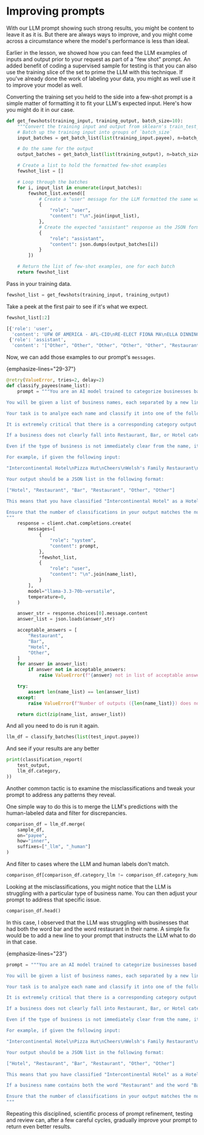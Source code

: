 # Improving prompts

With our LLM prompt showing such strong results, you might be content to leave it as it is. But there are always ways to improve, and you might come across a circumstance where the model's performance is less than ideal.

Earlier in the lesson, we showed how you can feed the LLM examples of inputs and output prior to your request as part of a "few shot" prompt. An added benefit of coding a supervised sample for testing is that you can also use the training slice of the set to prime the LLM with this technique. If you've already done the work of labeling your data, you might as well use it to improve your model as well.

Converting the training set you held to the side into a few-shot prompt is a simple matter of formatting it to fit your LLM's expected input. Here's how you might do it in our case.

```python
def get_fewshots(training_input, training_output, batch_size=10):
    """Convert the training input and output from sklearn's train_test_split into a few-shot prompt"""
    # Batch up the training input into groups of `batch_size`
    input_batches = get_batch_list(list(training_input.payee), n=batch_size)

    # Do the same for the output
    output_batches = get_batch_list(list(training_output), n=batch_size)

    # Create a list to hold the formatted few-shot examples
    fewshot_list = []

    # Loop through the batches
    for i, input_list in enumerate(input_batches):
        fewshot_list.extend([
            # Create a "user" message for the LLM formatted the same was a our prompt with newlines
            {
                "role": "user",
                "content": "\n".join(input_list),
            },
            # Create the expected "assistant" response as the JSON formatted output we expect
            {
                "role": "assistant",
                "content": json.dumps(output_batches[i])
            }
        ])

    # Return the list of few-shot examples, one for each batch
    return fewshot_list
```

Pass in your training data.

```python
fewshot_list = get_fewshots(training_input, training_output)
```

Take a peek at the first pair to see if it's what we expect.

```python
fewshot_list[:2]
```

```python
[{'role': 'user',
  'content': 'UFW OF AMERICA - AFL-CIO\nRE-ELECT FIONA MA\nELLA DINNING ROOM\nMICHAEL EMERY PHOTOGRAPHY\nLAKELAND  VILLAGE\nTHE IVY RESTAURANT\nMOORLACH FOR SENATE 2016\nBROWN PALACE HOTEL\nAPPLE STORE FARMERS MARKET\nCABLETIME TV'},
 {'role': 'assistant',
  'content': '["Other", "Other", "Other", "Other", "Other", "Restaurant", "Other", "Hotel", "Other", "Other"]'}]
```

Now, we can add those examples to our prompt's `messages`.

{emphasize-lines="29-37"}
```python
@retry(ValueError, tries=2, delay=2)
def classify_payees(name_list):
    prompt = """You are an AI model trained to categorize businesses based on their names.

You will be given a list of business names, each separated by a new line.

Your task is to analyze each name and classify it into one of the following categories: Restaurant, Bar, Hotel, or Other.

It is extremely critical that there is a corresponding category output for each business name provided as an input.

If a business does not clearly fall into Restaurant, Bar, or Hotel categories, you should classify it as "Other".

Even if the type of business is not immediately clear from the name, it is essential that you provide your best guess based on the information available to you. If you can't make a good guess, classify it as Other.

For example, if given the following input:

"Intercontinental Hotel\nPizza Hut\nCheers\nWelsh's Family Restaurant\nKTLA\nDirect Mailing"

Your output should be a JSON list in the following format:

["Hotel", "Restaurant", "Bar", "Restaurant", "Other", "Other"]

This means that you have classified "Intercontinental Hotel" as a Hotel, "Pizza Hut" as a Restaurant, "Cheers" as a Bar, "Welsh's Family Restaurant" as a Restaurant, and both "KTLA" and "Direct Mailing" as Other.

Ensure that the number of classifications in your output matches the number of business names in the input. It is very important that the length of JSON list you return is exactly the same as the number of business names your receive.
"""
    response = client.chat.completions.create(
        messages=[
            {
                "role": "system",
                "content": prompt,
            },
            *fewshot_list,
            {
                "role": "user",
                "content": "\n".join(name_list),
            }
        ],
        model="llama-3.3-70b-versatile",
        temperature=0,
    )

    answer_str = response.choices[0].message.content
    answer_list = json.loads(answer_str)

    acceptable_answers = [
        "Restaurant",
        "Bar",
        "Hotel",
        "Other",
    ]
    for answer in answer_list:
        if answer not in acceptable_answers:
            raise ValueError(f"{answer} not in list of acceptable answers")

    try:
        assert len(name_list) == len(answer_list)
    except:
        raise ValueError(f"Number of outputs ({len(name_list)}) does not equal the number of inputs ({len(answer_list)})")

    return dict(zip(name_list, answer_list))
```

And all you need to do is run it again.

```python
llm_df = classify_batches(list(test_input.payee))
```

And see if your results are any better

```python
print(classification_report(
    test_output,
    llm_df.category,
))
```

Another common tactic is to examine the misclassifications and tweak your prompt to address any patterns they reveal.

One simple way to do this is to merge the LLM's predictions with the human-labeled data and filter for discrepancies.

```python
comparison_df = llm_df.merge(
    sample_df,
    on="payee",
    how="inner",
    suffixes=["_llm", "_human"]
)
```

And filter to cases where the LLM and human labels don't match.

```python
comparison_df[comparison_df.category_llm != comparison_df.category_human]
```

Looking at the misclassifications, you might notice that the LLM is struggling with a particular type of business name. You can then adjust your prompt to address that specific issue.

```python
comparison_df.head()
```

In this case, I observed that the LLM was struggling with businesses that had both the word bar and the word restaurant in their name. A simple fix would be to add a new line to your prompt that instructs the LLM what to do in that case.

{emphasize-lines="23"}
```python
prompt = """You are an AI model trained to categorize businesses based on their names.

You will be given a list of business names, each separated by a new line.

Your task is to analyze each name and classify it into one of the following categories: Restaurant, Bar, Hotel, or Other.

It is extremely critical that there is a corresponding category output for each business name provided as an input.

If a business does not clearly fall into Restaurant, Bar, or Hotel categories, you should classify it as "Other".

Even if the type of business is not immediately clear from the name, it is essential that you provide your best guess based on the information available to you. If you can't make a good guess, classify it as Other.

For example, if given the following input:

"Intercontinental Hotel\nPizza Hut\nCheers\nWelsh's Family Restaurant\nKTLA\nDirect Mailing"

Your output should be a JSON list in the following format:

["Hotel", "Restaurant", "Bar", "Restaurant", "Other", "Other"]

This means that you have classified "Intercontinental Hotel" as a Hotel, "Pizza Hut" as a Restaurant, "Cheers" as a Bar, "Welsh's Family Restaurant" as a Restaurant, and both "KTLA" and "Direct Mailing" as Other.

If a business name contains both the word "Restaurant" and the word "Bar", you should classify it as a Restaurant.

Ensure that the number of classifications in your output matches the number of business names in the input. It is very important that the length of JSON list you return is exactly the same as the number of business names your receive.
"""
```

Repeating this disciplined, scientific process of prompt refinement, testing and review can, after a few careful cycles, gradually improve your prompt to return even better results.